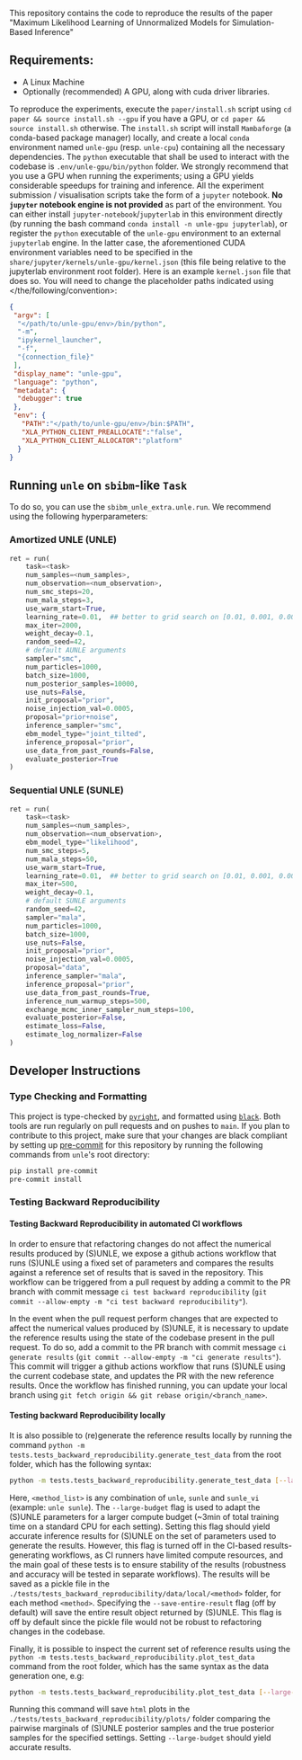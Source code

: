 This repository contains the code to reproduce the results of the paper "Maximum Likelihood Learning of Unnormalized Models for Simulation-Based Inference"


## Requirements:

- A Linux Machine
- Optionally (recommended) A GPU, along with cuda driver libraries.

To reproduce the experiments, execute the `paper/install.sh` script using `cd paper && source install.sh --gpu` if you have a GPU, or `cd paper && source install.sh` otherwise.
The `install.sh` script will install `Mambaforge` (a conda-based package manager) locally, and create a local `conda` environment named `unle-gpu` (resp. `unle-cpu`) containing all the necessary dependencies. The `python` executable that shall be used to interact with the codebase is `.env/unle-gpu/bin/python` folder.
We strongly recommend that you use a GPU when running the experiments; using a GPU yields considerable speedups for training and inference.
All the experiment submission / visualisation scripts take the form of a `jupyter` notebook. **No `jupyter` notebook engine is not provided** as part of the environment. You can either install `jupyter-notebook`/`jupyterlab` in this environment directly (by running the bash command `conda install -n unle-gpu jupyterlab`), or register the `python` executable of the `unle-gpu` environment to an external `jupyterlab` engine. In the latter case, the aforementioned CUDA environment variables need to be specified in the `share/jupyter/kernels/unle-gpu/kernel.json` (this file being relative to the jupyterlab environment root folder).
Here is an example `kernel.json` file that does so. You will need to change the placeholder paths indicated using </the/following/convention>:

```json
{
 "argv": [
  "</path/to/unle-gpu/env>/bin/python",
  "-m",
  "ipykernel_launcher",
  "-f",
  "{connection_file}"
 ],
 "display_name": "unle-gpu",
 "language": "python",
 "metadata": {
  "debugger": true
 },
 "env": {
   "PATH":"</path/to/unle-gpu/env>/bin:$PATH",
   "XLA_PYTHON_CLIENT_PREALLOCATE":"false",
   "XLA_PYTHON_CLIENT_ALLOCATOR":"platform"
  }
}
```


## Running `unle` on `sbibm`-like `Task`

To do so, you can use the `sbibm_unle_extra.unle.run`.
We recommend using the following hyperparameters:

### Amortized UNLE (UNLE)

```python
ret = run(
    task=<task>
    num_samples=<num_samples>,
    num_observation=<num_observation>,
    num_smc_steps=20,
    num_mala_steps=3,
    use_warm_start=True,
    learning_rate=0.01,  ## better to grid search on [0.01, 0.001, 0.0001]
    max_iter=2000,
    weight_decay=0.1,
    random_seed=42,
    # default AUNLE arguments
    sampler="smc",
    num_particles=1000,
    batch_size=1000,
    num_posterior_samples=10000,
    use_nuts=False,
    init_proposal="prior",
    noise_injection_val=0.0005,
    proposal="prior+noise",
    inference_sampler="smc",
    ebm_model_type="joint_tilted",
    inference_proposal="prior",
    use_data_from_past_rounds=False,
    evaluate_posterior=True
)
```

### Sequential UNLE (SUNLE)

```python
ret = run(
    task=<task>
    num_samples=<num_samples>,
    num_observation=<num_observation>,
    ebm_model_type="likelihood",
    num_smc_steps=5,
    num_mala_steps=50,
    use_warm_start=True,
    learning_rate=0.01,  ## better to grid search on [0.01, 0.001, 0.0001]
    max_iter=500,
    weight_decay=0.1,
    # default SUNLE arguments
    random_seed=42,
    sampler="mala",
    num_particles=1000,
    batch_size=1000,
    use_nuts=False,
    init_proposal="prior",
    noise_injection_val=0.0005,
    proposal="data",
    inference_sampler="mala",
    inference_proposal="prior",
    use_data_from_past_rounds=True,
    inference_num_warmup_steps=500,
    exchange_mcmc_inner_sampler_num_steps=100,
    evaluate_posterior=False,
    estimate_loss=False,
    estimate_log_normalizer=False
)
```


## Developer Instructions


### Type Checking and Formatting

This project is type-checked by [`pyright`](https://microsoft.github.io/pyright/#/), and formatted using [`black`](https://black.readthedocs.io/en/stable/).
Both tools are run regularly on pull requests and on pushes to `main`. If you plan to contribute to this project, make sure that your changes are
black compliant by setting up [pre-commit](https://pre-commit.com/) for this repository by running the following commands from `unle`'s root directory:

```bash
pip install pre-commit
pre-commit install
```

### Testing Backward Reproducibility

#### Testing Backward Reproducibility in automated CI workflows

In order to ensure that refactoring changes do not affect the numerical results produced by (S)UNLE, we expose a github actions workflow that runs (S)UNLE using a fixed set of parameters
and compares the results against a reference set of results that is saved in the repository. This workflow can be triggered from a pull request by adding a commit to the PR branch
with commit message `ci test backward reproducibility` (`git commit --allow-empty -m "ci test backward reproducibility"`).

In the event when the pull request perform changes that are expected to affect the numerical values produced by (S)UNLE, it is necessary to update the reference results using the state
of the codebase present in the pull request. To do so, add a commit to the PR branch with commit message `ci generate results` (`git commit --allow-empty -m "ci generate results"`).
This commit will trigger a github actions workflow that runs (S)UNLE using the current codebase state, and updates the PR with the new reference results. Once the workflow has finished
running, you can update your local branch using `git fetch origin && git rebase origin/<branch_name>`.

#### Testing backward Reproducibility locally

It is also possible to (re)generate the reference results locally by running the command `python -m tests.tests_backward_reproducibility.generate_test_data`
from the root folder, which has the following syntax:

```bash
python -m tests.tests_backward_reproducibility.generate_test_data [--large-budget] [--save-entire-result] [--method <method_list>]
```

Here, `<method_list>` is any combination of `unle`, `sunle` and `sunle_vi` (example: `unle sunle`). The `--large-budget` flag is used to adapt the (S)UNLE parameters for a larger
compute budget (~3min of total training time on a standard CPU for each setting). Setting this flag should yield accurate inference results for (S)UNLE on the set of parameters used to generate
the results. However, this flag is turned off in the CI-based results-generating workflows, as CI runners have limited compute resources, and the main goal of these tests is to
ensure stability of the results (robustness and accuracy will be tested in separate workflows). The results will be saved as a pickle file in
the `./tests/tests_backward_reproducibility/data/local/<method>` folder, for each method `<method>`. Specifying the `--save-entire-result` flag (off by default) will save the entire
result object returned by (S)UNLE. This flag is off by default since the pickle file would not be robust to refactoring changes in the codebase.

Finally, it is possible to inspect the current set of reference results using the `python -m tests.tests_backward_reproducibility.plot_test_data` command from
the root folder, which has the same syntax as the data generation one, e.g:

```bash
python -m tests.tests_backward_reproducibility.plot_test_data [--large-budget] [--method <method_list>]
```

Running this command will save `html` plots in the `./tests/tests_backward_reproducibility/plots/` folder comparing the pairwise marginals of (S)UNLE posterior samples
and the true posterior samples for the specified settings. Setting `--large-budget` should yield accurate results.
